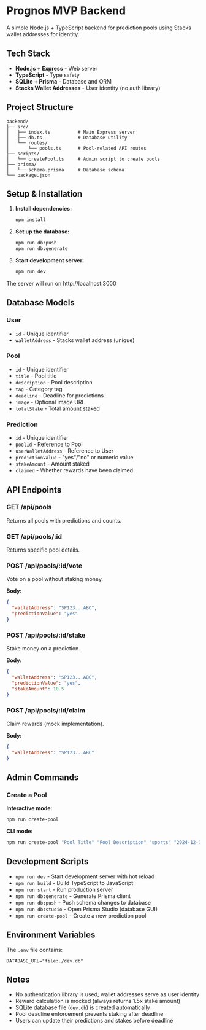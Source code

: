 # Prognos MVP Backend

A simple Node.js + TypeScript backend for prediction pools using Stacks wallet addresses for identity.

## Tech Stack

- **Node.js + Express** - Web server
- **TypeScript** - Type safety
- **SQLite + Prisma** - Database and ORM
- **Stacks Wallet Addresses** - User identity (no auth library)

## Project Structure

```
backend/
├── src/
│   ├── index.ts          # Main Express server
│   ├── db.ts             # Database utility
│   └── routes/
│       └── pools.ts      # Pool-related API routes
├── scripts/
│   └── createPool.ts     # Admin script to create pools
├── prisma/
│   └── schema.prisma     # Database schema
└── package.json
```

## Setup & Installation

1. **Install dependencies:**

   ```bash
   npm install
   ```

2. **Set up the database:**

   ```bash
   npm run db:push
   npm run db:generate
   ```

3. **Start development server:**
   ```bash
   npm run dev
   ```

The server will run on http://localhost:3000

## Database Models

### User

- `id` - Unique identifier
- `walletAddress` - Stacks wallet address (unique)

### Pool

- `id` - Unique identifier
- `title` - Pool title
- `description` - Pool description
- `tag` - Category tag
- `deadline` - Deadline for predictions
- `image` - Optional image URL
- `totalStake` - Total amount staked

### Prediction

- `id` - Unique identifier
- `poolId` - Reference to Pool
- `userWalletAddress` - Reference to User
- `predictionValue` - "yes"/"no" or numeric value
- `stakeAmount` - Amount staked
- `claimed` - Whether rewards have been claimed

## API Endpoints

### GET /api/pools

Returns all pools with predictions and counts.

### GET /api/pools/:id

Returns specific pool details.

### POST /api/pools/:id/vote

Vote on a pool without staking money.

**Body:**

```json
{
  "walletAddress": "SP123...ABC",
  "predictionValue": "yes"
}
```

### POST /api/pools/:id/stake

Stake money on a prediction.

**Body:**

```json
{
  "walletAddress": "SP123...ABC",
  "predictionValue": "yes",
  "stakeAmount": 10.5
}
```

### POST /api/pools/:id/claim

Claim rewards (mock implementation).

**Body:**

```json
{
  "walletAddress": "SP123...ABC"
}
```

## Admin Commands

### Create a Pool

**Interactive mode:**

```bash
npm run create-pool
```

**CLI mode:**

```bash
npm run create-pool "Pool Title" "Pool Description" "sports" "2024-12-31" "https://image.url"
```

## Development Scripts

- `npm run dev` - Start development server with hot reload
- `npm run build` - Build TypeScript to JavaScript
- `npm run start` - Run production server
- `npm run db:generate` - Generate Prisma client
- `npm run db:push` - Push schema changes to database
- `npm run db:studio` - Open Prisma Studio (database GUI)
- `npm run create-pool` - Create a new prediction pool

## Environment Variables

The `.env` file contains:

```
DATABASE_URL="file:./dev.db"
```

## Notes

- No authentication library is used; wallet addresses serve as user identity
- Reward calculation is mocked (always returns 1.5x stake amount)
- SQLite database file (`dev.db`) is created automatically
- Pool deadline enforcement prevents staking after deadline
- Users can update their predictions and stakes before deadline
